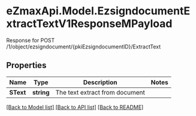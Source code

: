 # eZmaxApi.Model.EzsigndocumentExtractTextV1ResponseMPayload
Response for POST /1/object/ezsigndocument/{pkiEzsigndocumentID}/ExtractText

## Properties

Name | Type | Description | Notes
------------ | ------------- | ------------- | -------------
**SText** | **string** | The text extract from document | 

[[Back to Model list]](../README.md#documentation-for-models) [[Back to API list]](../README.md#documentation-for-api-endpoints) [[Back to README]](../README.md)

